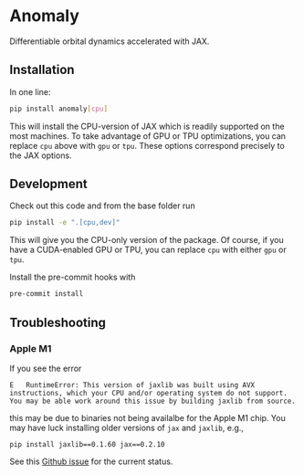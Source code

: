 # Anomaly

Differentiable orbital dynamics accelerated with JAX.


## Installation

In one line:

```bash
pip install anomaly[cpu]
```

This will install the CPU-version of JAX which is readily supported on the most machines. To take advantage of GPU or TPU optimizations, you can replace `cpu` above with `gpu` or `tpu`. These options correspond precisely to the JAX options.


## Development

Check out this code and from the base folder run

```bash
pip install -e ".[cpu,dev]"
```

This will give you the CPU-only version of the package. Of course, if you have a CUDA-enabled GPU or TPU, you can replace `cpu` with either `gpu` or `tpu`.

Install the pre-commit hooks with

```bash
pre-commit install
```


## Troubleshooting

### Apple M1

If you see the error
```
E   RuntimeError: This version of jaxlib was built using AVX instructions, which your CPU and/or operating system do not support. You may be able work around this issue by building jaxlib from source.
```
this may be due to binaries not being availalbe for the Apple M1 chip. You may have luck installing older versions of `jax` and `jaxlib`, e.g.,

```
pip install jaxlib==0.1.60 jax==0.2.10
```

See this [Github issue](https://github.com/google/jax/issues/5501) for the current status.
